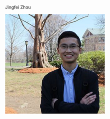 Jingfei Zhou
<!-- ![alt text](https://github.com/jingsting/OpenSourceSoftware4966/photo.jpg) -->
![Alt text](photo.jpg?raw=true "Title")